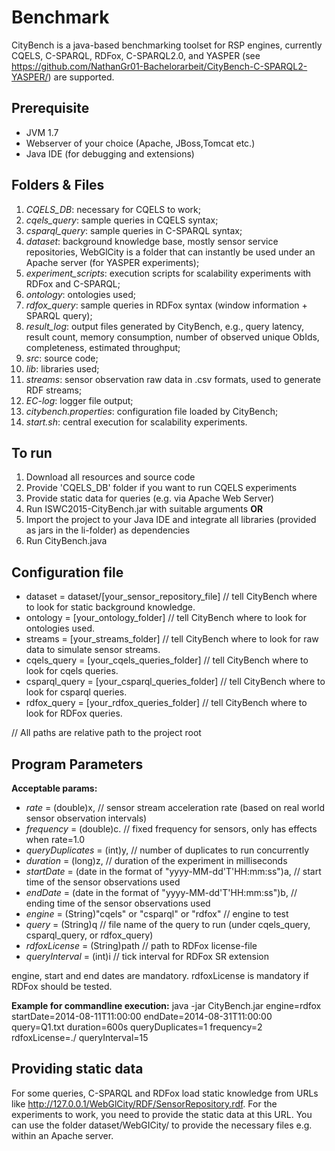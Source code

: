 # Benchmark
CityBench is a java-based benchmarking toolset for RSP engines, currently CQELS, C-SPARQL, RDFox, C-SPARQL2.0, and YASPER (see https://github.com/NathanGr01-Bachelorarbeit/CityBench-C-SPARQL2-YASPER/) are supported.

## Prerequisite
* JVM 1.7
* Webserver of your choice (Apache, JBoss,Tomcat etc.)
* Java IDE (for debugging and extensions)

## Folders & Files
1. *CQELS_DB*: necessary for CQELS to work;
2. *cqels_query*: sample queries in CQELS syntax;
3. *csparql_query*: sample queries in C-SPARQL syntax;
5. *dataset*: background knowledge base, mostly sensor service repositories, WebGlCity is a folder that can instantly be used under an Apache server (for YASPER experiments);
5. *experiment_scripts*: execution scripts for scalability experiments with RDFox and C-SPARQL;
6. *ontology*: ontologies used;
7. *rdfox_query*: sample queries in RDFox syntax (window information + SPARQL query);
8. *result_log*: output files generated by CityBench, e.g., query latency, result count, memory consumption, number of observed unique ObIds, completeness, estimated throughput;
9. *src*: source code;
10. *lib*: libraries used;
11. *streams*: sensor observation raw data in .csv formats, used to generate RDF streams;
12. *EC-log*: logger file output;
13. *citybench.properties*: configuration file loaded by CityBench;
14. *start.sh*: central execution for scalability experiments.

## To run
1. Download all resources and source code
2. Provide 'CQELS_DB' folder if you want to run CQELS experiments
3. Provide static data for queries (e.g. via Apache Web Server)
4. Run ISWC2015-CityBench.jar with suitable arguments **OR**
5. Import the project to your Java IDE and integrate all libraries (provided as jars in the li-folder) as dependencies  
6. Run CityBench.java

## Configuration file
* dataset = dataset/[your_sensor_repository_file]  // tell CityBench where to look for static background knowledge.
* ontology = [your_ontology_folder] // tell CityBench where to look for ontologies used.
* streams = [your_streams_folder] // tell CityBench where to look for raw data to simulate sensor streams.
* cqels_query = [your_cqels_queries_folder] // tell CityBench where to look for cqels queries.
* csparql_query = [your_csparql_queries_folder] // tell CityBench where to look for csparql queries.
* rdfox_query = [your_rdfox_queries_folder] // tell CityBench where to look for RDFox queries.

// All paths are relative path to the project root

## Program Parameters
**Acceptable params:**      
* _rate_ = (double)x, // sensor stream acceleration rate (based on real world sensor observation intervals)
* _frequency_ = (double)c.  // fixed frequency for sensors, only has effects when rate=1.0
* _queryDuplicates_ = (int)y, // number of duplicates to run concurrently
* _duration_ = (long)z,  // duration of the experiment in milliseconds
* _startDate_ = (date in the format of "yyyy-MM-dd'T'HH:mm:ss")a, // start time of the sensor observations used
* _endDate_ = (date in the format of "yyyy-MM-dd'T'HH:mm:ss")b,  // ending time of the sensor observations used
* _engine_ = (String)"cqels" or "csparql" or "rdfox" // engine to test
* _query_ = (String)q // file name of the query to run (under cqels_query, csparql_query, or rdfox_query)
* _rdfoxLicense_ = (String)path // path to RDFox license-file
* _queryInterval_ = (int)i // tick interval for RDFox SR extension

engine, start and end dates are mandatory.
rdfoxLicense is mandatory if RDFox should be tested.

**Example for commandline execution:** java -jar CityBench.jar engine=rdfox startDate=2014-08-11T11:00:00 endDate=2014-08-31T11:00:00 query=Q1.txt duration=600s queryDuplicates=1 frequency=2 rdfoxLicense=./<RDFoxLicenseFile> queryInterval=15

## Providing static data
For some queries, C-SPARQL and RDFox load static knowledge from URLs like <http://127.0.0.1/WebGlCity/RDF/SensorRepository.rdf>.
For the experiments to work, you need to provide the static data at this URL. You can use the folder dataset/WebGICity/ to provide the necessary files e.g. within an Apache server.

